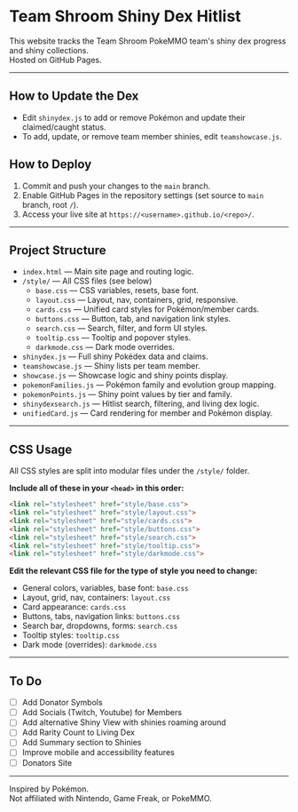 # Team Shroom Shiny Dex Hitlist

This website tracks the Team Shroom PokeMMO team's shiny dex progress and shiny collections.  
Hosted on GitHub Pages.

---

## How to Update the Dex

- Edit `shinydex.js` to add or remove Pokémon and update their claimed/caught status.
- To add, update, or remove team member shinies, edit `teamshowcase.js`.

## How to Deploy

1. Commit and push your changes to the `main` branch.
2. Enable GitHub Pages in the repository settings (set source to `main` branch, root `/`).
3. Access your live site at `https://<username>.github.io/<repo>/`.

---

## Project Structure

- `index.html` — Main site page and routing logic.
- `/style/` — All CSS files (see below)
    - `base.css` — CSS variables, resets, base font.
    - `layout.css` — Layout, nav, containers, grid, responsive.
    - `cards.css` — Unified card styles for Pokémon/member cards.
    - `buttons.css` — Button, tab, and navigation link styles.
    - `search.css` — Search, filter, and form UI styles.
    - `tooltip.css` — Tooltip and popover styles.
    - `darkmode.css` — Dark mode overrides.
- `shinydex.js` — Full shiny Pokédex data and claims.
- `teamshowcase.js` — Shiny lists per team member.
- `showcase.js` — Showcase logic and shiny points display.
- `pokemonFamilies.js` — Pokémon family and evolution group mapping.
- `pokemonPoints.js` — Shiny point values by tier and family.
- `shinydexsearch.js` — Hitlist search, filtering, and living dex logic.
- `unifiedCard.js` — Card rendering for member and Pokémon display.

---

## CSS Usage

All CSS styles are split into modular files under the `/style/` folder.

**Include all of these in your `<head>` in this order:**
```html
<link rel="stylesheet" href="style/base.css">
<link rel="stylesheet" href="style/layout.css">
<link rel="stylesheet" href="style/cards.css">
<link rel="stylesheet" href="style/buttons.css">
<link rel="stylesheet" href="style/search.css">
<link rel="stylesheet" href="style/tooltip.css">
<link rel="stylesheet" href="style/darkmode.css">
```

**Edit the relevant CSS file for the type of style you need to change:**
- General colors, variables, base font: `base.css`
- Layout, grid, nav, containers: `layout.css`
- Card appearance: `cards.css`
- Buttons, tabs, navigation links: `buttons.css`
- Search bar, dropdowns, forms: `search.css`
- Tooltip styles: `tooltip.css`
- Dark mode (overrides): `darkmode.css`

---

## To Do

- [ ] Add Donator Symbols
- [ ] Add Socials (Twitch, Youtube) for Members
- [ ] Add alternative Shiny View with shinies roaming around
- [ ] Add Rarity Count to Living Dex
- [ ] Add Summary section to Shinies
- [ ] Improve mobile and accessibility features
- [ ] Donators Site

---

Inspired by Pokémon.  
Not affiliated with Nintendo, Game Freak, or PokeMMO.
